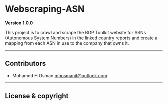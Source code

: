 # Webscraping-ASN

**Version 1.0.0**

This project is to crawl and scrape the BGP Toolkit website for ASNs (Autonomous System Numbers) in the linked country reports 
and create a mapping from each ASN in use to the company that owns it.

---

## Contributors

- Mohamed H Osman <mhosmanit@outlook.com>

---

## License & copyright
